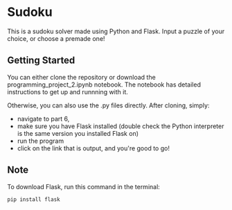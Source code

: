 # Sudoku
This is a sudoku solver made using Python and Flask. Input a puzzle of your choice, or choose a premade one!

## Getting Started
You can either clone the repository or download the programming_project_2.ipynb notebook.
The notebook has detailed instructions to get up and runnning with it.

Otherwise, you can also use the .py files directly. After cloning, simply:
- navigate to part 6,
- make sure you have Flask installed (double check the Python interpreter is the same version you installed Flask on)
- run the program
- click on the link that is output, and you're good to go!

## Note
To download Flask, run this command in the terminal:
```
pip install flask
```
